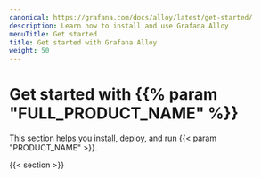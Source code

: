 ```yaml
---
canonical: https://grafana.com/docs/alloy/latest/get-started/
description: Learn how to install and use Grafana Alloy
menuTitle: Get started
title: Get started with Grafana Alloy
weight: 50
---
```


# Get started with {{% param "FULL_PRODUCT_NAME" %}}

This section helps you install, deploy, and run {{< param "PRODUCT_NAME" >}}.

{{< section >}}
